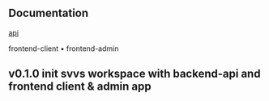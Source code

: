 ## Documentation

[api](https://bongoman-by.github.io/svvs/api/)

frontend-client • frontend-admin

## v0.1.0 init svvs workspace with backend-api and frontend client & admin app
